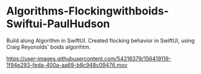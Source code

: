 # Algorithms-Flockingwithboids-Swiftui-PaulHudson
Build along Algorithm in SwiftUI. Created flocking behavior in SwiftUI, using Craig Reyonolds' boids algorihtm.

https://user-images.githubusercontent.com/54218379/156419119-1f94e293-feda-400a-aa69-b8c948c09476.mov

